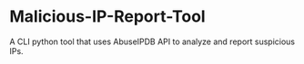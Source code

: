 # Malicious-IP-Report-Tool
A CLI python tool that uses AbuseIPDB API to analyze and report suspicious IPs.
